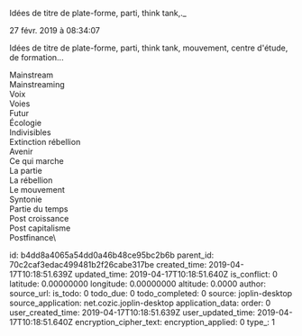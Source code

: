 Idées
de
titre
de
plate-forme,
parti,
think
tank,._

27 févr. 2019 à 08:34:07

Idées de titre de plate-forme, parti, think tank, mouvement, centre
d\'étude, de formation\...

Mainstream\
Mainstreaming\
Voix\
Voies\
Futur\
Écologie\
Indivisibles\
Extinction rébellion\
Avenir\
Ce qui marche\
La partie\
La rébellion\
Le mouvement\
Syntonie\
Partie du temps\
Post croissance\
Post capitalisme\
Postfinance\


id: b4dd8a4065a54dd0a46b48ce95bc2b6b
parent_id: 70c2caf3edac499481b2f26cabe317be
created_time: 2019-04-17T10:18:51.639Z
updated_time: 2019-04-17T10:18:51.640Z
is_conflict: 0
latitude: 0.00000000
longitude: 0.00000000
altitude: 0.0000
author: 
source_url: 
is_todo: 0
todo_due: 0
todo_completed: 0
source: joplin-desktop
source_application: net.cozic.joplin-desktop
application_data: 
order: 0
user_created_time: 2019-04-17T10:18:51.639Z
user_updated_time: 2019-04-17T10:18:51.640Z
encryption_cipher_text: 
encryption_applied: 0
type_: 1